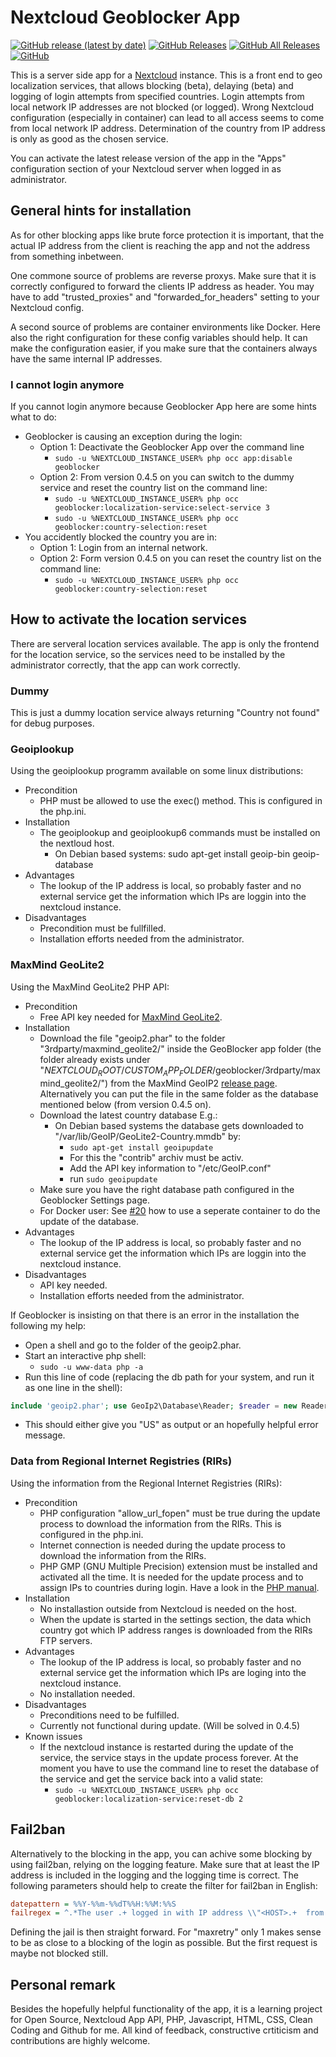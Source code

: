 # Nextcloud Geoblocker App

[![GitHub release (latest by date)](https://img.shields.io/github/v/release/homeitadmin/nextcloud_geoblocker)](https://github.com/HomeITAdmin/nextcloud_geoblocker/releases)
[![GitHub Releases](https://img.shields.io/github/downloads/homeitadmin/nextcloud_geoblocker/latest/total)](https://github.com/HomeITAdmin/nextcloud_geoblocker/releases)
[![GitHub All Releases](https://img.shields.io/github/downloads/homeitadmin/nextcloud_geoblocker/total)](https://github.com/HomeITAdmin/nextcloud_geoblocker/releases)
[![GitHub](https://img.shields.io/github/license/homeitadmin/nextcloud_geoblocker)](https://github.com/HomeITAdmin/nextcloud_geoblocker/blob/master/COPYING)

This is a server side app for a [Nextcloud](https://nextcloud.com/) instance.
This is a front end to geo localization services, that allows blocking (beta),
delaying (beta) and logging of login attempts from specified countries.
Login attempts from local network IP addresses are not blocked (or logged).
Wrong Nextcloud configuration (especially in container) can lead to all access
seems to come from local network IP address.
Determination of the country from IP address is only as good as the chosen service.

You can activate the latest release version of the app in the "Apps" configuration
section of your Nextcloud server when logged in as administrator.

## General hints for installation

As for other blocking apps like brute force protection it is important, that the
actual IP address from the client is reaching the app and not the address from
something inbetween.

One commone source of problems are reverse proxys. Make sure that it is correctly
configured to forward the clients IP address as header. You may have to add
"trusted_proxies" and "forwarded_for_headers" setting to your Nextcloud config.

A second source of problems are container environments like Docker. Here also the
right configuration for these config variables should help. It can make the
configuration easier, if you make sure that the containers always have the same
internal IP addresses.

### I cannot login anymore

If you cannot login anymore because Geoblocker App here are some hints what to do:

- Geoblocker is causing an exception during the login:
  - Option 1: Deactivate the Geoblocker App over the command line
    - `sudo -u %NEXTCLOUD_INSTANCE_USER% php occ app:disable geoblocker`
  - Option 2: From version 0.4.5 on you can switch to the dummy service and reset
    the country list on the command line:
    - `sudo -u %NEXTCLOUD_INSTANCE_USER% php occ
      geoblocker:localization-service:select-service 3`
    - `sudo -u %NEXTCLOUD_INSTANCE_USER% php occ geoblocker:country-selection:reset`
- You accidently blocked the country you are in:
  - Option 1: Login from an internal network.
  - Option 2: Form version 0.4.5 on you can reset the country list on the command
    line:
    - `sudo -u %NEXTCLOUD_INSTANCE_USER% php occ geoblocker:country-selection:reset`

## How to activate the location services

There are serveral location services available. The app is only the frontend for
the location service, so the services need to be installed by the administrator
correctly, that the app can work correctly.

### Dummy

This is just a dummy location service always returning "Country not found"
for debug purposes.

### Geoiplookup

Using the geoiplookup programm available on some linux distributions:

- Precondition
  - PHP must be allowed to use the exec() method. This is configured in the
  php.ini.
- Installation
  - The geoiplookup and geoiplookup6 commands must be installed on the nextloud
  host.
    - On Debian based systems: sudo apt-get install geoip-bin geoip-database
- Advantages
  - The lookup of the IP address is local, so probably faster and no external
  service get the information which IPs are loggin into the nextcloud instance.
- Disadvantages
  - Precondition must be fullfilled.
  - Installation efforts needed from the administrator.

### MaxMind GeoLite2

Using the MaxMind GeoLite2 PHP API:

- Precondition
  - Free API key needed for
  [MaxMind GeoLite2](https://www.maxmind.com/en/geolite2/signup).
- Installation
  - Download the file "geoip2.phar" to the folder "3rdparty/maxmind_geolite2/"
  inside the GeoBlocker app folder (the folder already exists under
  "$NEXTCLOUD_ROOT$/$CUSTOM_APP_FOLDER$/geoblocker/3rdparty/maxmind_geolite2/")
  from the MaxMind GeoIP2
  [release page](https://github.com/maxmind/GeoIP2-php/releases).
  Alternatively you can put the file in the same folder as the database mentioned
  below (from version 0.4.5 on).
  - Download the latest country database E.g.:
    - On Debian based systems the database gets downloaded to
    "/var/lib/GeoIP/GeoLite2-Country.mmdb" by:
      - `sudo apt-get install geoipupdate`
      - For this the "contrib" archiv must be activ.
      - Add the API key information to "/etc/GeoIP.conf"
      - run `sudo geoipupdate`
  - Make sure you have the right database path configured in the Geoblocker Settings
  page.
  - For Docker user: See
  [#20](https://github.com/HomeITAdmin/nextcloud_geoblocker/issues/20)
  how to use a seperate container to do the update of the database.
- Advantages
  - The lookup of the IP address is local, so probably faster and no external
  service get the information which IPs are loggin into the nextcloud instance.
- Disadvantages
  - API key needed.
  - Installation efforts needed from the administrator.

If Geoblocker is insisting on that there is an error in the installation the following
my help:

- Open a shell and go to the folder of the geoip2.phar.
- Start an interactive php shell:
  - `sudo -u www-data php -a`
- Run this line of code (replacing the db path for your system, and run it as one
  line in the shell):

```php
include 'geoip2.phar'; use GeoIp2\Database\Reader; $reader = new Reader('%ABSOLUT_PATH_TO_DB%'); print($reader->country('24.165.23.67')->country->isoCode);
```

- This should either give you "US" as output or an hopefully helpful error message.

### Data from Regional Internet Registries (RIRs)

Using the information from the Regional Internet Registries (RIRs):

- Precondition
  - PHP configuration "allow_url_fopen" must be true during the update process to
  download the information from the RIRs. This is configured in the php.ini.
  - Internet connection is needed during the update process to download the
  information from the RIRs.
  - PHP GMP (GNU Multiple Precision) extension must be installed and activated all
  the time. It is needed for the update process and to assign IPs to countries
  during login. Have a look in the
  [PHP manual](https://www.php.net/manual/en/book.gmp.php).
- Installation
  - No installastion outside from Nextcloud is needed on the host.
  - When the update is started in the settings section, the data which country got
  which IP address ranges is downloaded from the RIRs FTP servers.
- Advantages
  - The lookup of the IP address is local, so probably faster and no external
  service get the information which IPs are loging into the nextcloud instance.
  - No installation needed.
- Disadvantages
  - Preconditions need to be fulfilled.
  - Currently not functional during update. (Will be solved in 0.4.5)
- Known issues
  - If the nextcloud instance is restarted during the update of the service, the
  service stays in the update process forever. At the moment you have to use the
  command line to reset the database of the service and get the service back into
  a valid state:
    - `sudo -u %NEXTCLOUD_INSTANCE_USER% php occ
    geoblocker:localization-service:reset-db 2`

## Fail2ban

Alternatively to the blocking in the app, you can achive some blocking by using
fail2ban, relying on the logging feature. Make sure that at least the IP address
is included in the logging and the logging time is correct. The following
parameters should help to create the filter for fail2ban in English:

```cfg
datepattern = %%Y-%%m-%%dT%%H:%%M:%%S
failregex = ^.*The user .+ logged in with IP address \\"<HOST>.+  from blocked country .+$
```

Defining the jail is then straight forward. For "maxretry" only 1 makes sense to
be as close to a blocking of the login as possible. But the first request is
maybe not blocked still.

## Personal remark

Besides the hopefully helpful functionality of the app, it is a learning project
for Open Source, Nextcloud App API, PHP, Javascript, HTML, CSS, Clean Coding and
Github for me. All kind of feedback, constructive crtiticism and contributions are
highly welcome.

